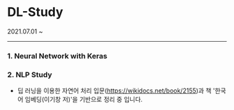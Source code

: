 # DL-Study

2021.07.01 ~

***
### 1. Neural Network with Keras

### 2. NLP Study
- 딥 러닝을 이용한 자연어 처리 입문(https://wikidocs.net/book/2155)과 책 '한국어 임베딩(이기창 저)'을 기반으로 정리 중 입니다.
